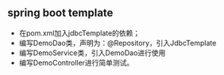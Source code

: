 ## spring boot template 

 * 在pom.xml加入jdbcTemplate的依赖；
 * 编写DemoDao类，声明为：@Repository，引入JdbcTemplate
 * 编写DemoService类，引入DemoDao进行使用
 * 编写DemoController进行简单测试。
 
 
 
